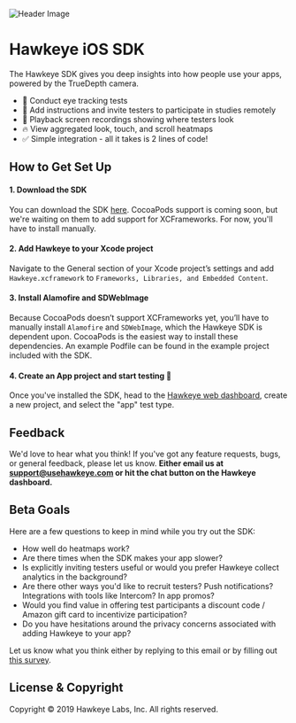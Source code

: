![Header Image](https://more-web.s3-us-west-1.amazonaws.com/ios-sdk-beta-header.png)

# Hawkeye iOS SDK
The Hawkeye SDK gives you deep insights into how people use your apps, powered by the TrueDepth camera.

- 👀 Conduct eye tracking tests
- 📝 Add instructions and invite testers to participate in studies remotely
- 🎥 Playback screen recordings showing where testers look
- 🔥 View aggregated look, touch, and scroll heatmaps
- ✅ Simple integration - all it takes is 2 lines of code!

## How to Get Set Up

#### 1. Download the SDK
You can download the SDK [here](). CocoaPods support is coming soon, but we're waiting on them to add support for XCFrameworks. For now, you'll have to install manually.

#### 2. Add Hawkeye to your Xcode project
Navigate to the General section of your Xcode project’s settings and add `Hawkeye.xcframework` to `Frameworks, Libraries, and Embedded Content`.

#### 3. Install Alamofire and SDWebImage
Because CocoaPods doesn’t support XCFrameworks yet, you’ll have to manually install `Alamofire` and `SDWebImage`, which the Hawkeye SDK is dependent upon. CocoaPods is the easiest way to install these dependencies. An example Podfile can be found in the example project included with the SDK.

#### 4. Create an App project and start testing 🎉
Once you've installed the SDK, head to the [Hawkeye web dashboard](https://dashboard.usehawkeye.com), create a new project, and select the "app" test type.

## Feedback
We'd love to hear what you think! If you've got any feature requests, bugs, or general feedback, please let us know. **Either email us at [support@usehawkeye.com](support@usehawkeye.com) or hit the chat button on the Hawkeye dashboard.**

## Beta Goals
Here are a few questions to keep in mind while you try out the SDK:
- How well do heatmaps work?
- Are there times when the SDK makes your app slower?
- Is explicitly inviting testers useful or would you prefer Hawkeye collect analytics in the background?
- Are there other ways you'd like to recruit testers? Push notifications? Integrations with tools like Intercom? In app promos?
- Would you find value in offering test participants a discount code / Amazon gift card to incentivize participation?
- Do you have hesitations around the privacy concerns associated with adding Hawkeye to your app?

Let us know what you think either by replying to this email or by filling out [this survey]().

## License & Copyright

Copyright © 2019 Hawkeye Labs, Inc. All rights reserved.

